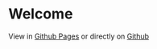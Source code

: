# Welcome

View in [Github Pages](https://lubiavinhas.github.io/academico/) or directly on [Github](https://github.com/lubiavinhas/academico/) 


